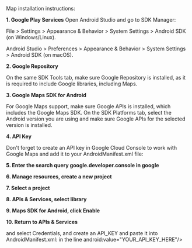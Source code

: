 Map installation instructions:

**1. Google Play Services**
Open Android Studio and go to SDK Manager:

  File > Settings > Appearance & Behavior > System Settings > Android SDK (on Windows/Linux).
  
  Android Studio > Preferences > Appearance & Behavior > System Settings > Android SDK (on macOS).

**2. Google Repository**
   
On the same SDK Tools tab, make sure Google Repository is installed, as it is required to include Google libraries, including Maps.

**3. Google Maps SDK for Android**
   
For Google Maps support, make sure Google APIs is installed, which includes the Google Maps SDK.
On the SDK Platforms tab, select the Android version you are using and make sure Google APIs for the selected version is installed.

**4. API Key**

Don't forget to create an API key in Google Cloud Console to work with Google Maps and add it to your AndroidManifest.xml file:

<meta-data
  android:name="com.google.android.geo.API_KEY"
  android:value="YOUR_API_KEY_HERE"/>

**5. Enter the search query google.developer.console in google**

**6. Manage resources, create a new project**

**7. Select a project**

**8. APIs & Services, select library**

**9. Maps SDK for Android, click Enable**

**10. Return to APIs & Services**

and select Credentials, and create an API_KEY and paste it into AndroidManifest.xml: in the line android:value="YOUR_API_KEY_HERE"/>
